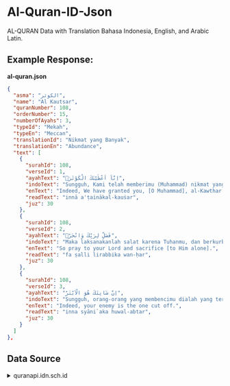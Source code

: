 # Al-Quran-ID-Json
AL-QURAN Data with Translation Bahasa Indonesia, English, and Arabic Latin.

## Example Response:
**al-quran.json**
```json
{
  "asma": "الكوثر",
  "name": "Al Kautsar",
  "quranNumber": 108,
  "orderNumber": 15,
  "numberOfAyahs": 3,
  "typeId": "Mekah",
  "typeEn": "Meccan",
  "translationId": "Nikmat yang Banyak",
  "translationEn": "Abundance",
  "text": [
    { 
      "surahId": 108,
      "verseId": 1,
      "ayahText": "اِنَّآ اَعْطَيْنٰكَ الْكَوْثَرَۗ",
      "indoText": "Sungguh, Kami telah memberimu (Muhammad) nikmat yang banyak.",
      "enText": "Indeed, We have granted you, [O Muhammad], al-Kawthar.",
      "readText": "innā a'ṭainākal-kauṡar",
      "juz": 30
    },
    {
      "surahId": 108,
      "verseId": 2,
      "ayahText": "فَصَلِّ لِرَبِّكَ وَانْحَرْۗ",
      "indoText": "Maka laksanakanlah salat karena Tuhanmu, dan berkurbanlah (sebagai ibadah dan mendekatkan diri kepada Allah).",
      "enText": "So pray to your Lord and sacrifice [to Him alone].",
      "readText": "fa ṣalli lirabbika wan-ḥar",
      "juz": 30
    },
    {
      "surahId": 108,
      "verseId": 3,
      "ayahText": "اِنَّ شَانِئَكَ هُوَ الْاَبْتَرُ",
      "indoText": "Sungguh, orang-orang yang membencimu dialah yang terputus (dari rahmat Allah).",
      "enText": "Indeed, your enemy is the one cut off.",
      "readText": "inna syāni`aka huwal-abtar",
      "juz": 30 
    }
  ]
},
```

## Data Source
<details>
<summary>quranapi.idn.sch.id</summary> https://quranapi.idn.sch.id
https://alquran.cloud/ (Surah, Ayah, and English Translation)
https://quran.kemenag.go.id/ (Indonesia Translation)
</details>
